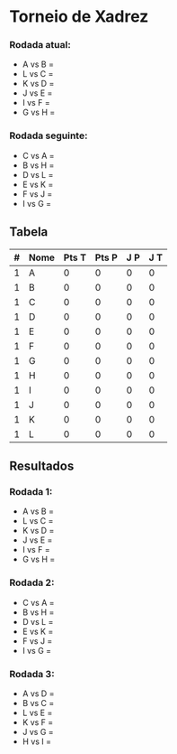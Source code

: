 # Torneio de Xadrez
### Rodada atual:
* A vs B = 
* L vs C = 
* K vs D = 
* J vs E = 
* I vs F = 
* G vs H = 

### Rodada seguinte:
* C vs A = 
* B vs H = 
* D vs L = 
* E vs K = 
* F vs J = 
* I vs G = 

## Tabela

| \# | Nome | Pts T | Pts P | J P | J T |
| --- | --- | --- | --- | --- | --- |
| 1 | A | 0 | 0 | 0 | 0 |
| 1 | B | 0 | 0 | 0 | 0 |
| 1 | C | 0 | 0 | 0 | 0 |
| 1 | D | 0 | 0 | 0 | 0 |
| 1 | E | 0 | 0 | 0 | 0 |
| 1 | F | 0 | 0 | 0 | 0 |
| 1 | G | 0 | 0 | 0 | 0 |
| 1 | H | 0 | 0 | 0 | 0 |
| 1 | I | 0 | 0 | 0 | 0 |
| 1 | J | 0 | 0 | 0 | 0 |
| 1 | K | 0 | 0 | 0 | 0 |
| 1 | L | 0 | 0 | 0 | 0 |

## Resultados
### Rodada 1:
* A vs B = 
* L vs C = 
* K vs D = 
* J vs E = 
* I vs F = 
* G vs H = 

### Rodada 2:
* C vs A = 
* B vs H = 
* D vs L = 
* E vs K = 
* F vs J = 
* I vs G = 

### Rodada 3:
* A vs D = 
* B vs C = 
* L vs E = 
* K vs F = 
* J vs G = 
* H vs I = 

